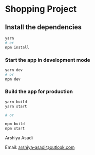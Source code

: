 # Shopping Project


## Install the dependencies

```bash
yarn
# or
npm install
```

### Start the app in development mode

```bash
yarn dev
# or
npm dev
```

### Build the app for production

```bash
yarn build
yarn start

# or

npm build
npm start
```



Arshiya Asadi

Email: arshiya-asadi@outlook.com
